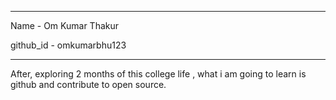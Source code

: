 ----------------

Name - Om Kumar Thakur

github_id - omkumarbhu123

----------------

After, exploring 2 months of this college life , what i am going to learn is github and contribute to open source.
